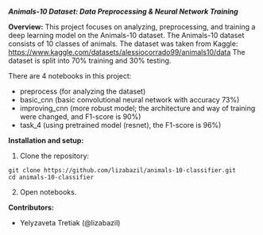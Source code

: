***Animals-10 Dataset: Data Preprocessing & Neural Network Training***

**Overview:**
This project focuses on analyzing, preprocessing, and training a deep learning model on the Animals-10 dataset. 
The Animals-10 dataset consists of 10 classes of animals. 
The dataset was taken from Kaggle: https://www.kaggle.com/datasets/alessiocorrado99/animals10/data
The dataset is split into 70% training and 30% testing. 

There are 4 notebooks in this project: 
- preprocess (for analyzing the dataset)
- basic_cnn (basic convolutional neural network with accuracy 73%)
- improving_cnn (more robust model; the architecture and way of training were changed, and F1-score is 90%)
- task_4 (using pretrained model (resnet), the F1-score is 96%) 

**Installation and setup:**
1. Clone the repository:
```
git clone https://github.com/lizabazil/animals-10-classifier.git
cd animals-10-classifier
```
2. Open notebooks.

**Contributors:**
- Yelyzaveta Tretiak (@lizabazil)
